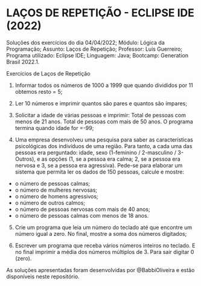 # LAÇOS DE REPETIÇÃO - ECLIPSE IDE (2022)

Soluções dos exercícios do dia 04/04/2022; 
Módulo: Lógica da Programação; 
Assunto: Laços de Repetição; 
Professor: Luis Guerreiro; 
Programa utilizado: Eclipse IDE; 
Linguagem: Java;
Bootcamp: Generation Brasil 2022.1.

Exercícios de Laços de Repetição

1. Informar todos os números de 1000 a 1999 que quando divididos por 11 obtemos resto = 5;

2. Ler 10 números e imprimir quantos são pares e quantos são ímpares;

3. Solicitar a idade de várias pessoas e imprimir: Total de pessoas com menos de 21 anos. Total de pessoas com mais de 50 anos. O programa termina quando idade for =-99;

4. Uma empresa desenvolveu uma pesquisa para saber as características psicológicas dos indivíduos de uma região. Para tanto, a cada uma das pessoas era perguntado: idade, sexo (1-feminino / 2-masculino / 3-Outros), e as opções (1, se a pessoa era calma; 2, se a pessoa era nervosa e 3, se a pessoa era
agressiva). Pede-se para elaborar um sistema que permita ler os dados de 150 pessoas, calcule e mostre: 

- o número de pessoas calmas;
- o número de mulheres nervosas;
- o número de homens agressivos;
- o número de outros calmos;
- o número de pessoas nervosas com mais de 40 anos;
- o número de pessoas calmas com menos de 18 anos.

5. Crie um programa que leia um número do teclado até que encontre um número igual a zero. No final, mostre a soma dos números digitados;

6. Escrever um programa que receba vários números inteiros no teclado. E no final imprimir a média dos números múltiplos de 3. Para sair digitar 0 (zero).

As soluções apresentadas foram desenvolvidas por @BabbiOliveira e estão disponíveis neste repositório.
